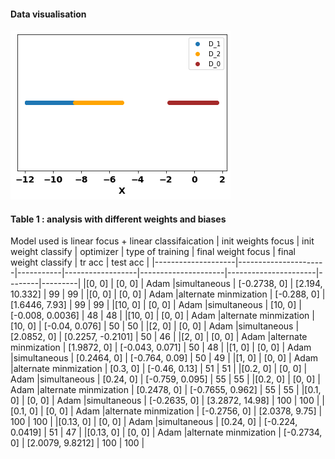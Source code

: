 #### Data visualisation
![](ds1_data.png "Title")
<!-- <img src= ds1_data.png, width="250"> -->

#### Table 1 : analysis with different weights and biases
Model used is linear focus + linear classifaication
| init weights focus | init weight classify | optimizer | type of training | final weight focus | final weight classify | tr acc | test acc |
|--------------------|----------------------|-----------|------------------|---------------------|----------------------|--------|---------|
|[0, 0] | [0, 0] | Adam  |simultaneous  | [-0.2738, 0] | [2.194, 10.332] | 99 | 99 |
|[0, 0] | [0, 0] | Adam  |alternate minmization  | [-0.288, 0] | [1.6446, 7.93] | 99 | 99 |
|[10, 0] | [0, 0] | Adam  |simultaneous  | [10, 0] | [-0.008, 0.0036] | 48 | 48 |
|[10, 0] | [0, 0] | Adam  |alternate minmization  | [10, 0] | [-0.04, 0.076] | 50 | 50 |
|[2, 0] | [0, 0] | Adam  |simultaneous  | [2.0852, 0] | [0.2257, -0.2101] | 50 | 46 |
|[2, 0] | [0, 0] | Adam  |alternate minmization  | [1.9872, 0] | [-0.043, 0.071] | 50 | 48 |
|[1, 0] | [0, 0] | Adam  |simultaneous  | [0.2464, 0] | [-0.764, 0.09] | 50 | 49 |
|[1, 0] | [0, 0] | Adam  |alternate minmization  | [0.3, 0] | [-0.46, 0.13] | 51 | 51 |
|[0.2, 0] | [0, 0] | Adam  |simultaneous  | [0.24, 0] | [-0.759, 0.095] | 55 | 55 |
|[0.2, 0] | [0, 0] | Adam  |alternate minmization  | [0.2478, 0] | [-0.7655, 0.962] | 55 | 55 |
|[0.1, 0] | [0, 0] | Adam  |simultaneous  | [-0.2635, 0] | [3.2872, 14.98] | 100 | 100 |
|[0.1, 0] | [0, 0] | Adam  |alternate minmization  | [-0.2756, 0] | [2.0378, 9.75] | 100 | 100 |
|[0.13, 0] | [0, 0] | Adam  |simultaneous  | [0.24, 0] | [-0.224, 0.0419] | 51 | 47 |
|[0.13, 0] | [0, 0] | Adam  |alternate minmization  | [-0.2734, 0] | [2.0079, 9.8212] | 100 | 100 |

